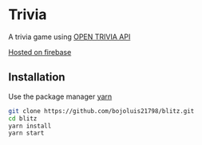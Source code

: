 # Trivia

A trivia game using [OPEN TRIVIA API](https://opentdb.com/)

[Hosted on firebase](http://blitz-trivia-27d53.firebaseapp.com/)

## Installation

Use the package manager [yarn](https://pip.pypa.io/en/stable/) 

```bash
git clone https://github.com/bojoluis21798/blitz.git
cd blitz
yarn install
yarn start
```

